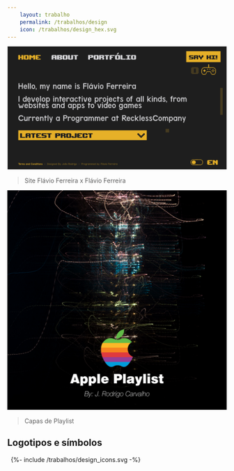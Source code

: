 ```yaml
---
    layout: trabalho
    permalink: /trabalhos/design
    icon: /trabalhos/design_hex.svg
---
```


[![Melhor site do mundo](/assets/trabalhos/design/best_site_ever.png)](https://ldkid.github.io/)
> Site Flávio Ferreira x Flávio Ferreira


![Apple Playlist](/assets/trabalhos/design/applesplaylist.jpg)
> Capas de Playlist

## Logotipos e símbolos
&nbsp;
{%- include /trabalhos/design_icons.svg -%}